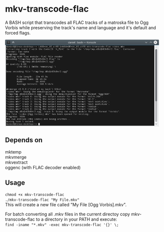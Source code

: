 # mkv-transcode-flac
A BASH script that transcodes all FLAC tracks of a matroska file to Ogg Vorbis while preserving the track's name and language and it's default and forced flags.

![Screen shot of mkv-transcode-flac](mkv-transcode-flac.png)

## Depends on
mktemp  
mkvmerge  
mkvextract  
oggenc (with FLAC decoder enabled)

## Usage
`chmod +x mkv-transcode-flac`  
`./mkv-transcode-flac "My File.mkv"`  
This will create a new file called "My File [Ogg Vorbis].mkv".

For batch converting all .mkv files in the current directoy copy mkv-transcode-flac to a directory in your PATH and execute:  
`find -iname "*.mkv" -exec mkv-transcode-flac '{}' \;`
